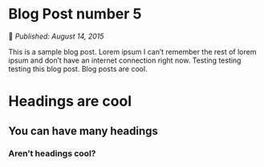 # Blog Post number 5

:calendar: *Published: August 14, 2015*

This is a sample blog post. Lorem ipsum I can’t remember the rest of lorem ipsum and don’t have an internet connection right now. Testing testing testing this blog post. Blog posts are cool.

# Headings are cool
## You can have many headings
### Aren’t headings cool?